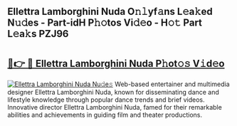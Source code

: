 ## Ellettra Lamborghini Nuda O𝚗𝚕yf𝚊ns L𝚎a𝚔ed N𝚞𝚍es - Part-idH P𝚑𝚘tos Vi𝚍𝚎o - H𝚘𝚝 Part L𝚎a𝚔s PZJ96

# <h2><a href="http://kff0htx.oniu.top/?m=Ellettra+Lamborghini+Nuda">🔗👉 🔴 Ellettra Lamborghini Nuda P𝚑ot𝚘𝚜 V𝚒d𝚎o</a></h2>

[![Ellettra Lamborghini Nuda Nu𝚍e𝚜](https://i.imgur.com/0qMVB7G.gif)](http://kff0htx.oniu.top/?m=Ellettra+Lamborghini+Nuda)
Web-based entertainer and multimedia designer Ellettra Lamborghini Nuda, known for disseminating dance and lifestyle knowledge through popular dance trends and brief videos. Innovative director Ellettra Lamborghini Nuda, famed for their remarkable abilities and achievements in guiding film and theater productions.  
